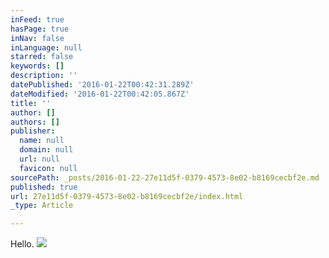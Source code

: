```yaml
---
inFeed: true
hasPage: true
inNav: false
inLanguage: null
starred: false
keywords: []
description: ''
datePublished: '2016-01-22T00:42:31.289Z'
dateModified: '2016-01-22T00:42:05.867Z'
title: ''
author: []
authors: []
publisher:
  name: null
  domain: null
  url: null
  favicon: null
sourcePath: _posts/2016-01-22-27e11d5f-0379-4573-8e02-b8169cecbf2e.md
published: true
url: 27e11d5f-0379-4573-8e02-b8169cecbf2e/index.html
_type: Article

---
```

Hello.
![](https://the-grid-user-content.s3-us-west-2.amazonaws.com/c2c5fbf3-ab90-420d-9fef-71a4ee6142b5.png)
